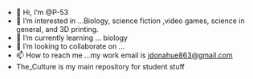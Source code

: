 - 👋 Hi, I’m @P-53
- 👀 I’m interested in ...Biology, science fiction ,video games,  science in general, and 3D printing.
- 🌱 I’m currently learning ... biology
- 💞️ I’m looking to collaborate on ...
- 📫 How to reach me ...my work email is jdonahue863@gmail.com
- The_Culture is my main repository for student stuff 

<!---
P-53/P-53 is a ✨ special ✨ repository because its `README.md` (this file) appears on your GitHub profile.
You can click the Preview link to take a look at your changes.
--->
